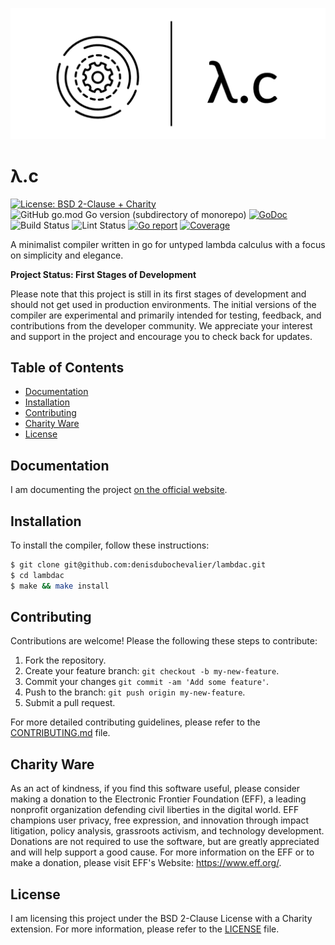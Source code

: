 ![λ.c](/lambdac_logo.png)

# λ.c

[![License: BSD 2-Clause + Charity](https://img.shields.io/badge/License-BSD%202--Clause%20%2B%20Charity-blue)](LICENSE)
![GitHub go.mod Go version (subdirectory of monorepo)](https://img.shields.io/github/go-mod/go-version/denisdubochevalier/lambdac)
[![GoDoc](https://godoc.org/github.com/denisdubochevalier/lambdac?status.svg)](https://pkg.go.dev/github.com/denisdubochevalier/lambdac)
![Build Status](https://github.com/denisdubochevalier/lambdac/actions/workflows/go.yml/badge.svg)
![Lint Status](https://github.com/denisdubochevalier/lambdac/actions/workflows/golangci-lint.yml/badge.svg)
[![Go report](https://goreportcard.com/badge/github.com/denisdubochevalier/lambdac)](https://goreportcard.com/report/github.com/denisdubochevalier/lambdac)
[![Coverage](https://img.shields.io/codecov/c/github/denisdubochevalier/lambdac)](https://codecov.io/gh/denisdubochevalier/lambdac)

A minimalist compiler written in go for untyped lambda calculus with a focus on
simplicity and elegance.

**Project Status: First Stages of Development**

Please note that this project is still in its first stages of development and
should not get used in production environments. The initial versions of the
compiler are experimental and primarily intended for testing, feedback, and
contributions from the developer community. We appreciate your interest and
support in the project and encourage you to check back for updates.

## Table of Contents

- [Documentation](#documentation)
- [Installation](#installation)
- [Contributing](#contributing)
- [Charity Ware](#charity-ware)
- [License](#license)

## Documentation

I am documenting the project
[on the official website](https://denisdubochevalier.github.io/lambdac).

## Installation

To install the compiler, follow these instructions:

```sh
$ git clone git@github.com:denisdubochevalier/lambdac.git
$ cd lambdac
$ make && make install
```

## Contributing

Contributions are welcome! Please the following these steps to contribute:

1. Fork the repository.
2. Create your feature branch: `git checkout -b my-new-feature`.
3. Commit your changes `git commit -am 'Add some feature'`.
4. Push to the branch: `git push origin my-new-feature`.
5. Submit a pull request.

For more detailed contributing guidelines, please refer to the
[CONTRIBUTING.md](/CONTRIBUTING.md) file.

## Charity Ware

As an act of kindness, if you find this software useful, please consider making
a donation to the Electronic Frontier Foundation (EFF), a leading nonprofit
organization defending civil liberties in the digital world. EFF champions user
privacy, free expression, and innovation through impact litigation, policy
analysis, grassroots activism, and technology development. Donations are not
required to use the software, but are greatly appreciated and will help support
a good cause. For more information on the EFF or to make a donation, please
visit EFF's Website: https://www.eff.org/.

## License

I am licensing this project under the BSD 2-Clause License with a Charity
extension. For more information, please refer to the [LICENSE](/LICENSE) file.
